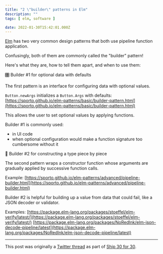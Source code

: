 ```yaml
---
title: "2 \"builder\" patterns in Elm"
description: ""
tags: [ elm, software ]

date: 2022-01-30T15:42:01.000Z
---
```


[Elm](https://twitter.com/elmlang) has two very common design patterns that both use pipeline function application.

Confusingly, both of them are commonly called the "builder" pattern!

Here's what they are, how to tell them apart, and when to use them:

🎛 Builder #1 for optional data with defaults

The first pattern is an interface for configuring data with optional values. 

`Button.newArgs` initializes a `Button.Args` with defaults:
[https://sporto.github.io/elm-patterns/basic/builder-pattern.html](https://sporto.github.io/elm-patterns/basic/builder-pattern.html)

This allows the user to set optional values by applying functions.

Builder #1 is commonly used:
- in UI code
- when optional configuration would make a function signature too cumbersome without it

🔧 Builder #2 for constructing a type piece by piece

The second pattern wraps a constructor function whose arguments are gradually applied by successive function calls.

Example:
[https://sporto.github.io/elm-patterns/advanced/pipeline-builder.html](https://sporto.github.io/elm-patterns/advanced/pipeline-builder.html)

Builder #2 is helpful for building up a value from data that could fail, like a JSON decoder or validator.

Examples:
[https://package.elm-lang.org/packages/stoeffel/elm-verify/latest/](https://package.elm-lang.org/packages/stoeffel/elm-verify/latest/)
[https://package.elm-lang.org/packages/NoRedInk/elm-json-decode-pipeline/latest](https://package.elm-lang.org/packages/NoRedInk/elm-json-decode-pipeline/latest)

---

This post was originally a [Twitter thread](https://twitter.com/DuncanMalashock/status/1487813359177240576) as part of [Ship 30 for 30](https://www.ship30for30.com/).